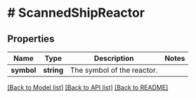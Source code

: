 # # ScannedShipReactor

## Properties

Name | Type | Description | Notes
------------ | ------------- | ------------- | -------------
**symbol** | **string** | The symbol of the reactor. |

[[Back to Model list]](../../README.md#models) [[Back to API list]](../../README.md#endpoints) [[Back to README]](../../README.md)

